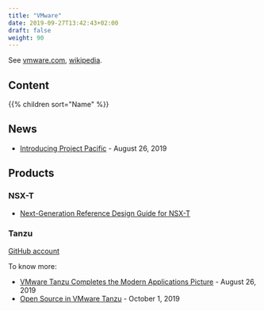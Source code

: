 ```yaml
---
title: "VMware"
date: 2019-09-27T13:42:43+02:00
draft: false
weight: 90
---
```


See [vmware.com](https://www.vmware.com/), [wikipedia](https://en.wikipedia.org/wiki/VMware).

## Content

{{% children sort="Name" %}}

## News

- [Introducing Project Pacific](https://blogs.vmware.com/vsphere/2019/08/introducing-project-pacific.html) - August 26, 2019

## Products

### NSX-T

- [Next-Generation Reference Design Guide for NSX-T](https://blogs.vmware.com/networkvirtualization/2019/09/nsx-t-design-guide.html/)

### Tanzu

[GitHub account](https://github.com/vmware-tanzu)

To know more:

- [VMware Tanzu Completes the Modern Applications Picture](https://blogs.vmware.com/cloudnative/2019/08/26/vmware-completes-approach-to-modern-applications/) - August 26, 2019
- [Open Source in VMware Tanzu](https://blogs.vmware.com/cloudnative/2019/10/01/open-source-in-vmware-tanzu/) - October 1, 2019
